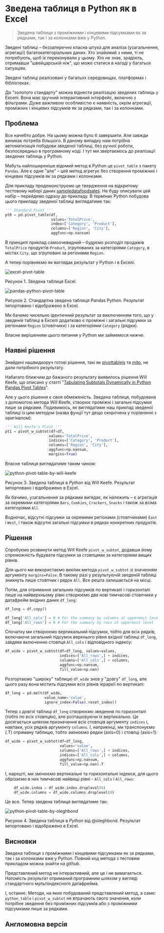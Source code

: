 # Зведена таблиця в Python як в Excel

> Зведена таблиця з проміжними і кінцевими підсумками як за рядками, так і за колонками вже у Python.

Зведені таблиці – беззаперечно класна штука для аналіза (узагальнення, агрегації) багатокатегоріальних даних. Хто знайомий з ними, ті не потребують, щоб їх переконували у цьому. Хто не знає, зрадіють, отримавши "швейцарській ніж", що може статися в нагоді у багатьох ситуаціях.

Зведені таблиці реалізовані у багатьох середовищах, платформах і бібліотеках.

До "золотого стандарту" можна віднести реалізацію зведених таблиць у Екселі. Вона має зручний інтерактивний інтерфейс, включно з фільтрами. Дуже важливою особливістю є наявність, окрім агрегації, проміжних і кінцевих підсумків як за рядками, так і за колонками.

## Проблема

Все начебто добре. На цьому можна було б завершити. Але завжди виникає потреба більшого. В даному випадку нам потрібна автоматизація побудови зведеної таблиці, без ручної роботи, безпосередньо в програмному коді. І тут ми звертаємось до реалізації зведених таблиць у Python.

Мабуть найпоширеніше відомий метод в Python це `pivot_table` з пакету `Pandas`. Але є одне "але" – цей метод агрегує без створення проміжних і кінцевих підсумків як за рядками і колонками.

Для прикладу продемонструємо це твердження на відкритому тестовому наборі даних [sampledatafoodsales](https://www.scribd.com/document/633622920/sampledatafoodsales-xlsx). Не буду описувати цей набір – перейдемо одразу до прикладу. В термінах Python побудова цього прикладу зведеної таблиці виглядатиме так:

```python
''' Standard Pivot '''
pt0 = pd.pivot_table(df, 
                     values='TotalPrice',
                     index=['Category', 'Product'],
                     columns=['Region', 'City'], 
                     aggfunc=np.nansum)
```

В принципі приклад самоочевидний – будуємо розподіл продажів `TotalPrice` продуктів `Product`, згрупованих за категоріями `Category`, в містах `City`, що згруповані за регіонами `Region`.

А  тепер порівняємо як виглядає результат у Python і в Екселі.

![excel-pivot-table](img/excel-pivot-table.png)

Рисунок 1. Зведена таблиця Excel.

![pandas-python-pivot-table](img/pandas-python-pivot-table.png)

Рисунок 2. Стандартна зведена таблиця Pandas Python. Результат імпортовано і відображено в Excel.

Ми бачимо чисельно ідентичний результат за виключенням того, що у зведеній таблиці в Екселі додатково є проміжні і загальні підсумки за регіонами  `Region` (стовпчики) і за категоріями `Category` (рядки).

Власне вирішенням цього питання у Python ми займемося нижче.

## Наявні рішення

Знайдені нашвидкоруч готові рішення, такі як [pivottablejs](https://github.com/nicolaskruchten/jupyter_pivottablejs) та [mito](https://www.trymito.io/), не дали потрібного результату.

Набагато ближчим до бажаного результату виявилось рішення Will Keefe, що описано у статті "[Tabulating Subtotals Dynamically in Python Pandas Pivot Tables](https://medium.com/p/6efadbb79be2)". 

Але у цього рішення є своя обмеженість. Зведена таблиця, побудована з допомогою метода Will Keefe, створює проміжні і загальні підсумки лише за рядками. Подивимось, як виглядатиме наш приклад зведеної таблиці із цим методом (назва фунції тут дещо скорочена у порівнянні з оригіналом):

 ```python
''' Will Keefe's Pivot '''
pt1 = pivot_w_subtot(df=df, 
                     values='TotalPrice', 
                     indices=['Category', 'Product'], 
                     columns=['Region', 'City'], 
                     aggfunc=np.nansum, 
                     margins=True)
 ```

Власне таблиця виглядатиме таким чином:

![python-pivot-table-by-will-keefe](img/python-pivot-table-by-will-keefe.png)

Рисунок 3. Зведена таблиця в *Python* від Will Keefe. Результат імпортовано і відображено в Excel.

Як бачимо, узагальнення за рядками вигядає, як належить – є агрегація за окремими категоріями `Bars`, `Cookies`, `Crackers`, `Snacks` і також за всіма категоріями `All`.

Водночас, відсутні підсумки за окремими регіонами (стовпчиками) `East` і `West`, і також відсутні загальні підсумки в рядках конкретних продуктів. 

## Рішення

Спробуємо розвинути метод Will Keefe `pivot_w_subtot`, додавши йому спроможність будувати підсумки за стовпцями за категоріями вищих рівнів.

Для цього ми використаємо виклик метода `pivot_w_subtot` зі значенням аргументу `margins=False`. В такому разі у результуючій зведеній таблиці зникнуть лише стовпчик і рядок `All`. Все решта залишається на місці.

Потім, для отримання загальних підсумків по вертикалі і горизонталі лише на найверхньому рівні створюємо два нові тимчасові стовпчики у датафрейм вхідних даних `df_long`:

```python
df_long = df.copy()

df_long['All_cols'] = 0 # For the summary by columns at uppermost level
df_long['All_rows'] = 0 # For the summary by rows at uppermost level
```

 Спочатку ми створюємо вертикальний підсумок, тобто для всіх рядків, включаючи загальний підсумок верхнього рівня вхідної таблиці `df_long`, завдяки включенню стовпця `All_cols` і відповідного індексу:

```python
df_wide = pivot_w_subtot(df=df_long, values=values, 
                         indices=['All_rows',] + indices, 
                         columns=['All_cols',] + columns, 
                         aggfunc=np.nansum, 
                         fill_value=np.nan)
```

Розгортаємо "широку" таблицю `df_wide` знов у "довгу" `df_long`, але цього разу вона містить підсумки всіх рівнів ієрархії по вертикалі:

```python
df_long = pd.melt(df_wide, 
                  value_name='value', 
                  ignore_index=False).reset_index()
```

Тепер з довгої таблиці `df_long` створюємо зведення по горизонталі (тобто по всіх стовпцях), але розташовуючи їх вертикально. Це досягається шляхом призначення всіх стовпців аргументу `indices` і, навпаки, усіх рядків аргументу `columns`. І, наприкінці, ми транспонуємо (.T) отриману таблицю, тобто змінюємо рядки (axis=0) і стовпці (axis=1):

```python
df_wide = pivot_w_subtot(df=df_long, 
                         values='value', 
                         columns=['All_rows',] + indices, 
                         indices=['All_cols',] + columns, 
                         aggfunc=np.nansum, 
                         fill_value=np.nan).T
```

І, нарешті, ми змінюємо вертикальні та горизонтальні індекси, для цього обрізаємо в них тимчасові найвищі рівні - `All_cols` і `All_rows`:

```python
    df_wide.index = df_wide.index.droplevel(0)
    df_wide.columns = df_wide.columns.droplevel(0)
```

Це все. Тепер зведена таблиця виглядатиме так:

![python-pivot-table-by-oleghbond](img/python-pivot-table-by-oleghbond.png)

Рисунок 4. Зведена таблиця в *Python* від @oleghbond. Результат імпортовано і відображено в Excel.

## Висновки

Зведена таблиця з проміжними і кінцевими підсумками як за рядками, так і за колонками вже у Python. Повний код метода з тестовим прикладом можна знайти на *github*.

Представлений метод не інтерактивний, але це і не вимагається. Натомість результат отриманий програмним шляхом у вигляді стандартного мультііндексного датафрейма.

І, останнє. Методи, на яких побудований представлений метод, а саме: `python_table` і `pivot_w_subtot` не втрачають свого значення, коли потрібне зведення без проміжних підсумків або з проміжними підсумками лише за рядками.

## Англомовна версія
